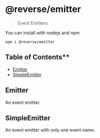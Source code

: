 # @reverse/emitter
> Event Emitters

You can install with nodejs and npm
```
npm i @reverse/emitter
```

## Table of Contents**
- [Emitter](#Emitter)
- [SimpleEmitter](#SimpleEmitter)

## Emitter
An event emitter.

## SimpleEmitter
An event emitter with only one event name.
